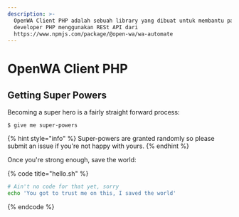 ```yaml
---
description: >-
  OpenWA Client PHP adalah sebuah library yang dibuat untuk membantu para
  developer PHP menggunakan RESt API dari
  https://www.npmjs.com/package/@open-wa/wa-automate
---
```


# OpenWA Client PHP

## Getting Super Powers

Becoming a super hero is a fairly straight forward process:

```
$ give me super-powers
```

{% hint style="info" %}
 Super-powers are granted randomly so please submit an issue if you're not happy with yours.
{% endhint %}

Once you're strong enough, save the world:

{% code title="hello.sh" %}
```bash
# Ain't no code for that yet, sorry
echo 'You got to trust me on this, I saved the world'
```
{% endcode %}



